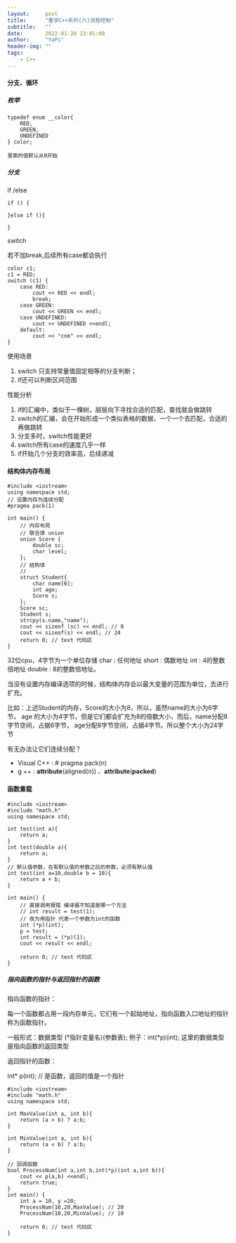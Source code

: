 ```yaml
---
layout:     post
title:      "重学C++系列(六)流程控制"
subtitle:   ""
date:       2022-01-20 13:01:00
author:     "YaPi"
header-img: ""
tags:
    - C++
---
```


#### 分支、循环

##### 枚举

```text
typedef enum __color{
    RED,
    GREEN,
    UNDEFINED
} color;

里面的值默认从0开始
```

##### 分支
if /else 
```text
if () {
    
}else if (){

}
```

switch

若不加break,后续所有case都会执行

```text
color c1;
c1 = RED;
switch (c1) {
    case RED:
        cout << RED << endl;
        break;
    case GREEN:
        cout << GREEN << endl;
    case UNDEFINED:
        cout << UNDEFINED <<endl;
    default:
        cout << "cnm" << endl;
}
```

使用场景

1. switch 只支持常量值固定相等的分支判断；
2. if还可以判断区间范围

性能分析
1. if的汇编中，类似于一棵树，层层向下寻找合适的匹配，查找就会做跳转
2. switch的汇编，会在开始形成一个类似表格的数据，一个一个去匹配，合适的再做跳转
3. 分支多时，switch性能更好
4. switch所有case的速度几乎一样
5. if开始几个分支的效率高，后续递减


#### 结构体内存布局

```text
#include <iostream>
using namespace std;
// 设置内存为连续分配
#pragma pack(1)

int main() {
    // 内存布局
    // 联合体 union
    union Score {
        double sc;
        char level;
    };
    // 结构体
    //
    struct Student{
        char name[6];
        int age;
        Score s;
    };
    Score sc;
    Student s;
    strcpy(s.name,"name");
    cout << sizeof (sc) << endl; // 8
    cout << sizeof(s) << endl; // 24
    return 0; // text 代码区
}
```

32位cpu，4字节为一个单位存储
char : 任何地址
short : 偶数地址
int : 4的整数倍地址
double : 8的整数倍地址。

当没有设置内存编译选项的时候，结构体内存会以最大变量的范围为单位，去进行扩充。

比如：上述Student的内存，Score的大小为8，所以，虽然name的大小为6字节， age
的大小为4字节，但是它们都会扩充为8的倍数大小，而后，name分配8字节空间，占据6字节，
age分配8字节空间，占据4字节。所以整个大小为24字节

有无办法让它们连续分配？

- Visual C++ : # pragma pack(n)
- g ++ : __attribute__(aligned(n)) 、__attribute__(__packed__)

#### 函数重载

```text
#include <iostream>
#include "math.h"
using namespace std;

int test(int a){
    return a;
}
int test(double a){
    return a;
}
// 默认值参数，在有默认值的参数之后的参数，必须有默认值
int test(int a=10,double b = 10){
    return a + b;
}

int main() {
    // 直接调用报错 编译器不知道是哪一个方法
    // int result = test(1);
    // 改为用指针 代表一个参数为int的函数
    int (*p)(int);
    p = test;
    int result = (*p)(1);
    cout << result << endl;

    return 0; // text 代码区
}
```

##### 指向函数的指针与返回指针的函数
指向函数的指针：

每一个函数都占用一段内存单元，它们有一个起始地址，指向函数入口地址的指针称为函数指针。

一般形式：数据类型 (*指针变量名)(参数表);
例子：int(*p)(int);
这里的数据类型是指向函数的返回类型

返回指针的函数：

int* p(int); // 是函数，返回的值是一个指针


```text
#include <iostream>
#include "math.h"
using namespace std;

int MaxValue(int a, int b){
    return (a > b) ? a:b;
}

int MinValue(int a, int b){
    return (a < b) ? a:b;
}

// 回调函数
bool ProcessNum(int a,int b,int(*p)(int a,int b)){
    cout << p(a,b) <<endl;
    return true;
}
int main() {
    int a = 10, y =20;
    ProcessNum(10,20,MaxValue); // 20
    ProcessNum(10,20,MinValue); // 10

    return 0; // text 代码区
}
```


